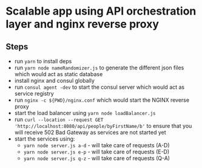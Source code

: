 # Scalable app using API orchestration layer and nginx reverse proxy

## Steps

- run `yarn` to install deps
- run `yarn node nameRandomizer.js` to generate the different json files which would act as static database
- install nginx and consul globally
- run `consul agent -dev` to start the consul server which would act as service registry
- run `nginx -c ${PWD}/nginx.conf` which would start the NGINX reverse proxy
- start the load balancer using `yarn node loadBalancer.js`
- run `curl --location --request GET 'http://localhost:8080/api/people/byFirstName/b'` to ensure that you will receive 502 Bad Gateway as services are not started yet
- start the services using:
  - `yarn node server.js a-d` - will take care of requests (A-D)
  - `yarn node server.js e-p` - will take care of requests (E-D)
  - `yarn node server.js q-z` - will take care of requests (Q-A)
